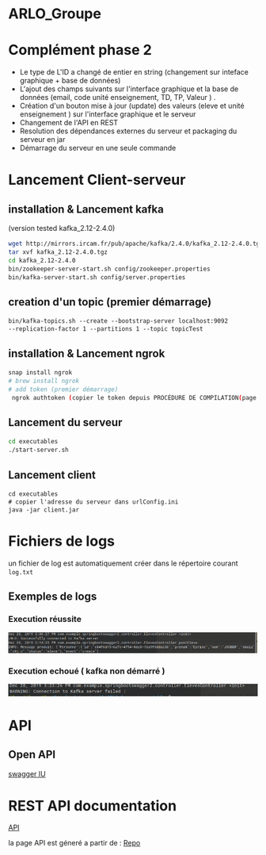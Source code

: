 # ARLO_Groupe

# Complément phase 2 
- Le type de L'ID a changé de entier en string (changement sur inteface graphique + base de données)
- L'ajout des champs suivants sur l'interface graphique et la base de données (email, code unité enseignement, TD, TP, Valeur ) .
- Création d'un bouton mise à jour (update) des valeurs (eleve et unité enseignement ) sur l'interface graphique et le serveur 
- Changement de l'API en REST 
- Resolution des dépendances externes du serveur et packaging du serveur en jar
- Démarrage du serveur en une seule commande 
# Lancement Client-serveur
## installation & Lancement kafka 
(version tested  kafka_2.12-2.4.0)
````sh
wget http://mirrors.ircam.fr/pub/apache/kafka/2.4.0/kafka_2.12-2.4.0.tgz
tar xvf kafka_2.12-2.4.0.tgz
cd kafka_2.12-2.4.0
bin/zookeeper-server-start.sh config/zookeeper.properties
bin/kafka-server-start.sh config/server.properties
````
## creation d'un topic (premier démarrage)
````
bin/kafka-topics.sh --create --bootstrap-server localhost:9092
--replication-factor 1 --partitions 1 --topic topicTest
````
## installation & Lancement ngrok 
````sh
snap install ngrok 
# brew install ngrok 
# add token (premier démarrage) 
 ngrok authtoken (copier le token depuis PROCÉDURE DE COMPILATION(page 8) dans le fichier pdf)
````
## Lancement du serveur
````sh
cd executables
./start-server.sh
````
## Lancement client
````
cd executables
# copier l'adresse du serveur dans urlConfig.ini
java -jar client.jar
````

# Fichiers de logs 
un fichier de log est automatiquement créer dans le répertoire courant `log.txt`
## Exemples de logs
### Execution réussite 
![reussi](png/log1.png)

### Execution echoué ( kafka non démarré )
![reussi](png/log2.png)

# API
## Open API 
[swagger IU](https://app.swaggerhub.com/apis/ilyesAj8/arlo2/2.0.0#free)
# REST API documentation 
[API](https://ilyesaj.github.io/swagger-ressources/)

la page API est géneré a partir de : [Repo](https://github.com/ilyesAj/swagger-ressources)
